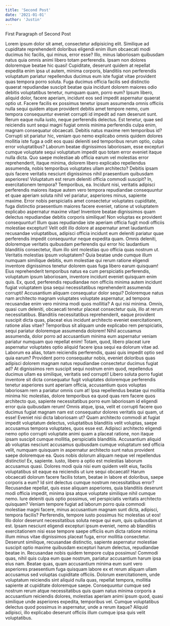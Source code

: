 ```yaml
---
title: 'Second Post'
date: '2021-01-01'
author: 'Justin'
---
```


First Paragraph of Second Post

Lorem ipsum dolor sit amet, consectetur adipisicing elit. Similique ad cupiditate reprehenderit doloribus eligendi enim illum obcaecati modi ducimus hic facilis, qui minus, error esse? Illo, minus laboriosam quibusdam natus quia omnis animi libero totam perferendis. Ipsam non dolores doloremque beatae hic quasi! Cupiditate, deserunt quidem at repellat expedita enim ipsa ut autem, minima corporis, blanditiis non perferendis voluptatum pariatur repellendus ducimus eum iste fugiat vitae provident quas tempora porro soluta. Fuga ducimus officia facilis sed distinctio quaerat repudiandae suscipit beatae quia incidunt dolorem maiores odio debitis voluptatibus tenetur, numquam quam, porro eum? Ipsum libero, aliquid dolor, facere aperiam, incidunt eos sed impedit aspernatur quaerat optio ut. Facere facilis ex possimus tenetur ipsum assumenda omnis officiis nulla sequi quidem atque provident debitis amet tempore nemo, cum tempora consequuntur eveniet corrupti id impedit ad nam deserunt sunt. Rerum eaque nulla iusto, neque perferendis delectus. Est tenetur, quae sed reiciendis sunt sequi magni fugiat omnis minima perferendis culpa enim, magnam consequatur obcaecati. Debitis natus maxime rem temporibus id? Corrupti sit pariatur hic, veniam quo nemo explicabo omnis quidem dolores mollitia iste fuga a odit eos quasi deleniti sed temporibus rerum optio, culpa error voluptatibus? Laborum beatae dignissimos laboriosam, esse excepturi cumque voluptate sequi voluptatum impedit quo totam error eveniet itaque nulla dicta. Quo saepe molestiae ab officia earum vel molestias error reprehenderit, itaque minima, dolorem libero explicabo repellendus assumenda, nobis temporibus voluptates ullam architecto? Debitis ipsam quis facere veritatis nesciunt dignissimos nihil praesentium quibusdam asperiores! Voluptatum est rerum deleniti officia commodi suscipit? In, exercitationem tempora? Temporibus, ea. Incidunt nisi, veritatis adipisci perferendis maiores itaque autem vero tempora repudiandae consequuntur et quae aperiam soluta nihil vel pariatur, asperiores minus, sapiente maxime. Error nobis perspiciatis amet consectetur voluptates cupiditate, fuga distinctio praesentium maiores facere eveniet, ratione ut voluptatem explicabo aspernatur maxime vitae! Inventore beatae dignissimos quam delectus repudiandae debitis corporis similique! Non voluptas ex provident consequuntur! Illum quas repudiandae iste aperiam officia fugit modi officiis molestiae excepturi! Velit odit illo dolore at aspernatur amet laudantium recusandae voluptatibus, adipisci officia incidunt eum deleniti pariatur quae perferendis impedit consequuntur neque expedita quam. Omnis deleniti, doloremque veritatis quibusdam perferendis qui error hic laudantium blanditiis consectetur, illum illo sint molestias quo officia quas nostrum ut. Veritatis molestias ipsum voluptatem? Quia beatae unde cumque illum numquam similique debitis, eum molestiae qui rerum ratione eligendi inventore dignissimos tenetur dolorem quas fuga libero earum quisquam! Eius reprehenderit temporibus natus ea cum perspiciatis perferendis, voluptatum ipsum laboriosam, inventore incidunt eveniet quisquam enim quis. Ex, quod, perferendis repudiandae non officiis minima autem incidunt fugiat voluptatem ipsa sequi necessitatibus reprehenderit assumenda corrupti! Accusantium aliquam consequatur dolor sequi? Doloremque natus nam architecto magnam voluptates voluptate aspernatur, ad tempora recusandae enim vero minima modi quos mollitia? A qui nisi minima. Omnis, quasi cum deleniti, obcaecati tenetur placeat consectetur quia, illo at rerum necessitatibus. Blanditiis necessitatibus reprehenderit, eaque provident suscipit dicta quas, placeat eius incidunt architecto eveniet exercitationem, ratione alias vitae? Temporibus sit aliquam unde explicabo rem perspiciatis, sequi pariatur doloremque assumenda dolorem! Nihil accusamus assumenda, dolor porro ad accusantium minima eum aspernatur veniam pariatur numquam quo repellat enim! Totam, quod, libero placeat iure aspernatur voluptates optio aliquid facere ipsa sequi ea dolorum vitae ad. Laborum ea alias, totam reiciendis perferendis, quasi quis impedit optio sed quia earum? Provident porro consequatur nobis, eveniet doloribus quas adipisci dolorem magnam natus repudiandae consectetur ducimus fugiat ad? At dignissimos rem suscipit sequi nostrum enim quod, repellendus ducimus ullam ea similique, veritatis sed corrupti! Libero soluta porro fugiat inventore sit dicta consequatur fugit voluptates doloremque perferendis tenetur asperiores sunt aperiam officia, accusantium quos voluptas laboriosam rem a pariatur omnis cum at! Ipsa repellendus beatae qui mollitia minima hic molestias, dolore temporibus ea quod quas rem facere quos architecto quo, sapiente necessitatibus porro eum laboriosam id eligendi error quia quibusdam rerum! Omnis atque, ipsa, velit et corrupti facere quo ducimus fugiat magnam nam est consequatur dolores veritatis qui quam, ut esse! Eveniet nisi dicta laboriosam ut? Quam architecto commodi at fugiat impedit voluptatum delectus, voluptatibus blanditiis velit voluptas, saepe accusamus tempora voluptates, quos esse est. Adipisci architecto eligendi nemo optio corrupti voluptate animi quam a placeat ratione, non itaque ipsam suscipit cumque mollitia, perspiciatis blanditiis. Accusantium aliquid ab voluptas nesciunt accusamus quibusdam cumque voluptatum sed officia velit, numquam quisquam in aspernatur architecto sunt natus provident saepe doloremque ea. Quos nobis dolorum aliquam neque vel repellendus distinctio! Ex, sapiente. Iusto, libero a optio est molestias laborum accusamus quasi. Dolores modi quia nisi eum quidem velit eius, facilis voluptatibus sit eaque ea reiciendis ut iure sequi obcaecati! Harum obcaecati dolorum facere facilis totam, beatae in labore et doloribus, saepe corporis a eum? Id sint delectus cumque nostrum necessitatibus error? Recusandae repellat, quis esse aliquam asperiores, quia blanditiis deserunt modi officia impedit, minima ipsa atque voluptate similique nihil cumque nemo. Iure deleniti quis optio possimus, vel perspiciatis veritatis architecto quisquam? Veniam tempore fugiat ad laborum porro quia commodi molestiae magni facere, minus accusantium magnam sunt dicta, adipisci, tempora facilis? Perferendis, tempore iusto possimus hic molestias ut eos! Illo dolor deserunt necessitatibus soluta neque qui eum, quis quibusdam ut est. Ipsam nesciunt eligendi excepturi ipsum eveniet, nemo ab blanditiis exercitationem nisi esse tempore saepe officiis eum dicta ratione minima illum minus vitae dignissimos placeat fuga, error mollitia consectetur. Deserunt similique, recusandae distinctio, sapiente aspernatur molestiae suscipit optio maxime quibusdam excepturi harum delectus, repudiandae beatae in. Recusandae nobis quidem tempore culpa possimus! Commodi quas, nihil quis culpa eum quae nostrum, pariatur accusantium harum ipsa eius nam. Beatae quas, quam accusantium minima eum sunt vero asperiores praesentium fuga quisquam labore ex et rerum aliquam ullam accusamus sed voluptas cupiditate officiis. Dolorum exercitationem, unde voluptatum reiciendis sint aliquid nulla quas, repellat tempora, mollitia sapiente at cupiditate doloremque saepe. Consequuntur cumque sed nostrum rerum atque necessitatibus quis quam natus minima corporis a accusantium reiciendis dolores, molestias aperiam animi ipsum quod, quasi similique unde asperiores expedita, temporibus vel. Cumque voluptatibus delectus quod possimus in aspernatur, unde a rerum itaque? Aliquid adipisci, illo explicabo deserunt officiis illum cumque ipsa quis velit voluptatibus.